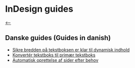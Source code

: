 # InDesign guides

[⟵](../README.md)

## Danske guides (Guides in danish)

-   [Sikre bredden på tekstboksen er klar til dynamisk indhold](./TextboxWidth-da_DK.md)
-   [Konvertér tekstboks til primær tekstboks](./PrimaryTextFrame-da_DK.md)
-   [Automatisk oprettelse af sider efter behov](./TextboxOverflow-da_DK.md)
